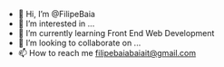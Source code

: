- 👋 Hi, I’m @FilipeBaia
- 👀 I’m interested in ...
- 🌱 I’m currently learning Front End Web Development
- 💞️ I’m looking to collaborate on ...
- 📫 How to reach me filipebaiabaiait@gmail.com

<!---
FilipeBaia/FilipeBaia is a ✨ special ✨ repository because its `README.md` (this file) appears on your GitHub profile.
You can click the Preview link to take a look at your changes.
--->
